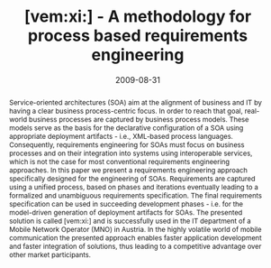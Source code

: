 ---
abstract: Service-oriented architectures (SOA) aim at the alignment of business and
  IT by having a clear business process-centric focus. In order to reach that goal,
  real-world business processes are captured by business process models. These models
  serve as the basis for the declarative configuration of a SOA using appropriate
  deployment artifacts - i.e., XML-based process languages. Consequently, requirements
  engineering for SOAs must focus on business processes and on their integration into
  systems using interoperable services, which is not the case for most conventional
  requirements engineering approaches. In this paper we present a requirements engineering
  approach specifically designed for the engineering of SOAs. Requirements are captured
  using a unified process, based on phases and iterations eventually leading to a
  formalized and unambiguous requirements specification. The final requirements specification
  can be used in succeeding development phases - i.e. for the model-driven generation
  of deployment artifacts for SOAs. The presented solution is called [vem:xi:] and
  is successfully used in the IT department of a Mobile Network Operator (MNO) in
  Austria. In the highly volatile world of mobile communication the presented approach
  enables faster application development and faster integration of solutions, thus
  leading to a competitive advantage over other market participants.
authors:
- Philipp Liegl
- Rainer Schuster
- Marco Zapletal
- Christian Huemer
- Hannes Werthner
- Michael Aigner
- Martin Bernauer
- Björn Klinger
- Michaela Mayr
- Ramin Mizani
- Martin Windisch
date: '2009-08-31'
featured: false
links:
- name: Publik
  url: https://publik.tuwien.ac.at/showentry.php?ID=177762&lang=2
publication_types:
- '1'
publishDate: '2009-08-31'
specifics: 'Vortrag: 17th IEEE International Requirements Engineering Conference,
  Atlanta; 31.08.2009 - 04.09.2009; in: "Proceedings of the 17th IEEE Requirements
  Engineering Conference", IEEE Computer Society, (2009), ISBN: 978-0-7695-3761-0;
  S. 193 - 202.'
title: '[vem:xi:] - A methodology for process based requirements engineering'
url_pdf: http://publik.tuwien.ac.at/files/PubDat_177762.pdf
---